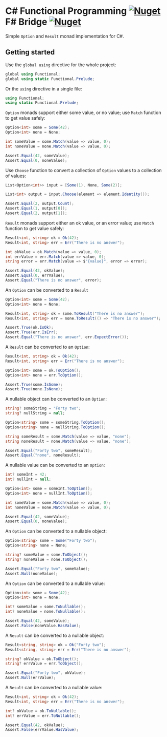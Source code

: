# C# Functional Programming [![Nuget](https://img.shields.io/nuget/v/Functional.Monad)](https://www.nuget.org/packages/Functional.Monad) F# Bridge [![Nuget](https://img.shields.io/nuget/v/Functional.Monad.FSharp)](https://www.nuget.org/packages/Functional.Monad.FSharp)
Simple ```Option``` and ```Result``` monad implementation for C#.
## Getting started
Use the ```global using``` directive for the whole project:
```csharp
global using Functional;
global using static Functional.Prelude;
```
Or the ```using``` directive in a single file:
```csharp
using Functional;
using static Functional.Prelude;
```
```Option``` monads support either some value, or no value; use ```Match``` function to get value safely:
```csharp
Option<int> some = Some(42);
Option<int> none = None;

int someValue = some.Match(value => value, 0);
int noneValue = none.Match(value => value, 0);

Assert.Equal(42, someValue);
Assert.Equal(0, noneValue);
```
Use ```Choose``` function to convert a collection of ```Option``` values to a collection of values:
```csharp
List<Option<int>> input = [Some(1), None, Some(2)];

List<int> output = input.Choose(element => element.Identity());

Assert.Equal(2, output.Count);
Assert.Equal(1, output[0]);
Assert.Equal(2, output[1]);
```
```Result``` monads support either an ok value, or an error value; use ```Match``` function to get value safely:
```csharp
Result<int, string> ok = Ok(42);
Result<int, string> err = Err("There is no answer");

int okValue = ok.Match(value => value, 0);
int errValue = err.Match(value => value, 0);
string error = err.Match(value => $"{value}", error => error);

Assert.Equal(42, okValue);
Assert.Equal(0, errValue);
Assert.Equal("There is no answer", error);
```
An ```Option``` can be converted to a ```Result```
```csharp
Option<int> some = Some(42);
Option<int> none = None;

Result<int, string> ok = some.ToResult("There is no answer");
Result<int, string> err = none.ToResult(() => "There is no answer");

Assert.True(ok.IsOk);
Assert.True(err.IsErr);
Assert.Equal("There is no answer", err.ExpectError());
```
A ```Result``` can be converted to an ```Option```:
```csharp
Result<int, string> ok = Ok(42);
Result<int, string> err = Err("There is no answer");

Option<int> some = ok.ToOption();
Option<int> none = err.ToOption();

Assert.True(some.IsSome);
Assert.True(none.IsNone);
```
A nullable object can be converted to an ```Option```:
```csharp
string? someString = "Forty two";
string? nullString = null;

Option<string> some = someString.ToOption();
Option<string> none = nullString.ToOption();

string someResult = some.Match(value => value, "none");
string noneResult = none.Match(value => value, "none");

Assert.Equal("Forty two", someResult);
Assert.Equal("none", noneResult);
```
A nullable value can be converted to an ```Option```:
```csharp
int? someInt = 42;
int? nullInt = null;

Option<int> some = someInt.ToOption();
Option<int> none = nullInt.ToOption();

int someValue = some.Match(value => value, 0);
int noneValue = none.Match(value => value, 0);

Assert.Equal(42, someValue);
Assert.Equal(0, noneValue);
```
An ```Option``` can be converted to a nullable object:
```csharp
Option<string> some = Some("Forty two");
Option<string> none = None;

string? someValue = some.ToObject();
string? noneValue = none.ToObject();

Assert.Equal("Forty two", someValue);
Assert.Null(noneValue);
```
An ```Option``` can be converted to a nullable value:
```csharp
Option<int> some = Some(42);
Option<int> none = None;

int? someValue = some.ToNullable();
int? noneValue = none.ToNullable();

Assert.Equal(42, someValue);
Assert.False(noneValue.HasValue);
```
A ```Result``` can be converted to a nullable object:
```csharp
Result<string, string> ok = Ok("Forty two");
Result<string, string> err = Err("There is no answer");

string? okValue = ok.ToObject();
string? errValue = err.ToObject();

Assert.Equal("Forty two", okValue);
Assert.Null(errValue);
```
A ```Result``` can be converted to a nullable value:
```csharp
Result<int, string> ok = Ok(42);
Result<int, string> err = Err("There is no answer");

int? okValue = ok.ToNullable();
int? errValue = err.ToNullable();

Assert.Equal(42, okValue);
Assert.False(errValue.HasValue);
```